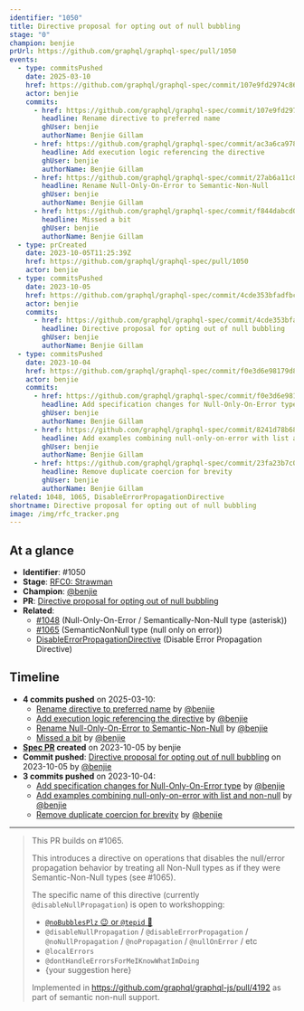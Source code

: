 ```yaml
---
identifier: "1050"
title: Directive proposal for opting out of null bubbling
stage: "0"
champion: benjie
prUrl: https://github.com/graphql/graphql-spec/pull/1050
events:
  - type: commitsPushed
    date: 2025-03-10
    href: https://github.com/graphql/graphql-spec/commit/107e9fd2974c862e44235c77191a4f788b7ed544
    actor: benjie
    commits:
      - href: https://github.com/graphql/graphql-spec/commit/107e9fd2974c862e44235c77191a4f788b7ed544
        headline: Rename directive to preferred name
        ghUser: benjie
        authorName: Benjie Gillam
      - href: https://github.com/graphql/graphql-spec/commit/ac3a6ca9788d5c1ef7e95707ebe014ccf17f9d42
        headline: Add execution logic referencing the directive
        ghUser: benjie
        authorName: Benjie Gillam
      - href: https://github.com/graphql/graphql-spec/commit/27ab6a11c8851a8fcd7f0005d7156a25e2c995ca
        headline: Rename Null-Only-On-Error to Semantic-Non-Null
        ghUser: benjie
        authorName: Benjie Gillam
      - href: https://github.com/graphql/graphql-spec/commit/f844dabcd05508d2f042757540e885aca439a3f2
        headline: Missed a bit
        ghUser: benjie
        authorName: Benjie Gillam
  - type: prCreated
    date: 2023-10-05T11:25:39Z
    href: https://github.com/graphql/graphql-spec/pull/1050
    actor: benjie
  - type: commitsPushed
    date: 2023-10-05
    href: https://github.com/graphql/graphql-spec/commit/4cde353bfadfbc11b36dbc9e10e1ccf831399308
    actor: benjie
    commits:
      - href: https://github.com/graphql/graphql-spec/commit/4cde353bfadfbc11b36dbc9e10e1ccf831399308
        headline: Directive proposal for opting out of null bubbling
        ghUser: benjie
        authorName: Benjie Gillam
  - type: commitsPushed
    date: 2023-10-04
    href: https://github.com/graphql/graphql-spec/commit/f0e3d6e98179d898d447ddad8a390fc5d3c2369d
    actor: benjie
    commits:
      - href: https://github.com/graphql/graphql-spec/commit/f0e3d6e98179d898d447ddad8a390fc5d3c2369d
        headline: Add specification changes for Null-Only-On-Error type
        ghUser: benjie
        authorName: Benjie Gillam
      - href: https://github.com/graphql/graphql-spec/commit/8241d78b68154ce0322fd20dc1fae0ccab9792b6
        headline: Add examples combining null-only-on-error with list and non-null
        ghUser: benjie
        authorName: Benjie Gillam
      - href: https://github.com/graphql/graphql-spec/commit/23fa23b7c06d0cf36b3ce53e377e0789d40c56ff
        headline: Remove duplicate coercion for brevity
        ghUser: benjie
        authorName: Benjie Gillam
related: 1048, 1065, DisableErrorPropagationDirective
shortname: Directive proposal for opting out of null bubbling
image: /img/rfc_tracker.png
---
```


## At a glance

- **Identifier**: #1050
- **Stage**: [RFC0: Strawman](https://github.com/graphql/graphql-spec/blob/main/CONTRIBUTING.md#stage-0-strawman)
- **Champion**: [@benjie](https://github.com/benjie)
- **PR**: [Directive proposal for opting out of null bubbling](https://github.com/graphql/graphql-spec/pull/1050)
- **Related**:
  - [#1048](/rfcs/1048 "Null-Only-On-Error / Semantically-Non-Null type (asterisk) / RFCX") (Null-Only-On-Error / Semantically-Non-Null type (asterisk))
  - [#1065](/rfcs/1065 "SemanticNonNull type (null only on error) / RFC0") (SemanticNonNull type (null only on error))
  - [DisableErrorPropagationDirective](/rfcs/DisableErrorPropagationDirective "Disable Error Propagation Directive / RFC0") (Disable Error Propagation Directive)

<!-- BEGIN_CUSTOM_TEXT -->



<!-- END_CUSTOM_TEXT -->

## Timeline

- **4 commits pushed** on 2025-03-10:
  - [Rename directive to preferred name](https://github.com/graphql/graphql-spec/commit/107e9fd2974c862e44235c77191a4f788b7ed544) by [@benjie](https://github.com/benjie)
  - [Add execution logic referencing the directive](https://github.com/graphql/graphql-spec/commit/ac3a6ca9788d5c1ef7e95707ebe014ccf17f9d42) by [@benjie](https://github.com/benjie)
  - [Rename Null-Only-On-Error to Semantic-Non-Null](https://github.com/graphql/graphql-spec/commit/27ab6a11c8851a8fcd7f0005d7156a25e2c995ca) by [@benjie](https://github.com/benjie)
  - [Missed a bit](https://github.com/graphql/graphql-spec/commit/f844dabcd05508d2f042757540e885aca439a3f2) by [@benjie](https://github.com/benjie)
- **[Spec PR](https://github.com/graphql/graphql-spec/pull/1050) created** on 2023-10-05 by benjie
- **Commit pushed**: [Directive proposal for opting out of null bubbling](https://github.com/graphql/graphql-spec/commit/4cde353bfadfbc11b36dbc9e10e1ccf831399308) on 2023-10-05 by [@benjie](https://github.com/benjie)
- **3 commits pushed** on 2023-10-04:
  - [Add specification changes for Null-Only-On-Error type](https://github.com/graphql/graphql-spec/commit/f0e3d6e98179d898d447ddad8a390fc5d3c2369d) by [@benjie](https://github.com/benjie)
  - [Add examples combining null-only-on-error with list and non-null](https://github.com/graphql/graphql-spec/commit/8241d78b68154ce0322fd20dc1fae0ccab9792b6) by [@benjie](https://github.com/benjie)
  - [Remove duplicate coercion for brevity](https://github.com/graphql/graphql-spec/commit/23fa23b7c06d0cf36b3ce53e377e0789d40c56ff) by [@benjie](https://github.com/benjie)

<!-- VERBATIM -->

---

> This PR builds on #1065.
> 
> This introduces a directive on operations that disables the null/error propagation behavior by treating all Non-Null types as if they were Semantic-Non-Null types (see #1065).
> 
> The specific name of this directive (currently `@disableNullPropagation`) is open to workshopping:
> 
> - [`@noBubblesPlz` :wink: or `@tepid` :rofl:](https://www.youtube.com/watch?v=k5Qec3OvKjU&t=1426s)
> - `@disableNullPropagation` / `@disableErrorPropagation` / `@noNullPropagation` / `@noPropagation` / `@nullOnError` / etc
> - `@localErrors`
> - `@dontHandleErrorsForMeIKnowWhatImDoing`
> - \{your suggestion here}
> 
> Implemented in https://github.com/graphql/graphql-js/pull/4192 as part of semantic non-null support.
